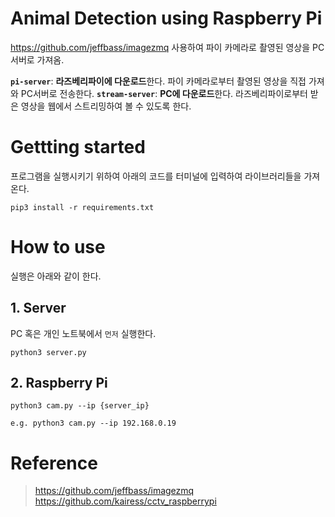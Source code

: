 # Animal Detection using Raspberry Pi

https://github.com/jeffbass/imagezmq 사용하여 파이 카메라로 촬영된 영상을 PC 서버로 가져옴.

**`pi-server`**: **라즈베리파이에 다운로드**한다. 파이 카메라로부터 촬영된 영상을 직접 가져와 PC서버로 전송한다.
**`stream-server`**: **PC에 다운로드**한다. 라즈베리파이로부터 받은 영상을 웹에서 스트리밍하여 볼 수 있도록 한다.

# Gettting started

프로그램을 실행시키기 위하여 아래의 코드를 터미널에 입력하여 라이브러리들을 가져온다.

```Shell
pip3 install -r requirements.txt
```

# How to use

실행은 아래와 같이 한다.

## 1. Server

PC 혹은 개인 노트북에서 `먼저` 실행한다.

```Shell
python3 server.py
```

## 2. Raspberry Pi

```Shell
python3 cam.py --ip {server_ip}

e.g. python3 cam.py --ip 192.168.0.19
```

# Reference

> https://github.com/jeffbass/imagezmq  
> https://github.com/kairess/cctv_raspberrypi
